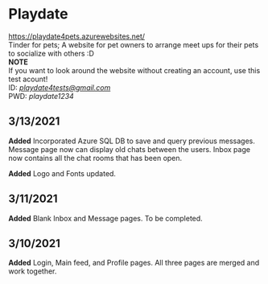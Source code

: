 # Playdate
https://playdate4pets.azurewebsites.net/ <br /> Tinder for pets; A website for pet owners to arrange meet ups for their pets to socialize with others :D <br/>
**NOTE** <br />
If you want to look around the website without creating an account, use this test acount! <br />
ID:  *playdate4tests@gmail.com* <br />
PWD: *playdate1234* <br />

## 3/13/2021

**Added** Incorporated Azure SQL DB to save and query previous messages. <br />Message page now can display old chats between the users. Inbox page now contains all the chat rooms that has been open.

**Added** Logo and Fonts updated.

## 3/11/2021

**Added** Blank Inbox and Message pages. To be completed.

## 3/10/2021

**Added** Login, Main feed, and Profile pages. All three pages are merged and work together.

